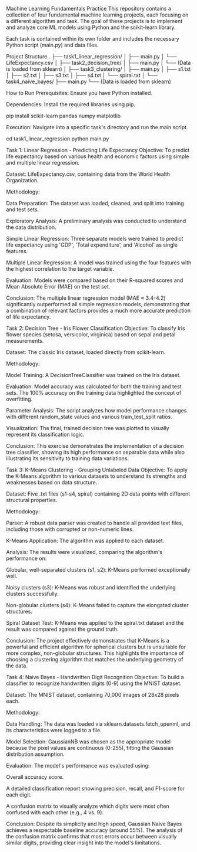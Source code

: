 Machine Learning Fundamentals Practice
This repository contains a collection of four fundamental machine learning projects, each focusing on a different algorithm and task. The goal of these projects is to implement and analyze core ML models using Python and the scikit-learn library.

Each task is contained within its own folder and includes the necessary Python script (main.py) and data files.

Project Structure
.
├── task1_linear_regression/
│   ├── main.py
│   └── LifeExpectancy.csv
│
├── task2_decision_tree/
│   ├── main.py
│   └── (Data is loaded from sklearn)
│
├── task3_clustering/
│   ├── main.py
│   ├── s1.txt
│   ├── s2.txt
│   ├── s3.txt
│   ├── s4.txt
│   └── spiral.txt
│
└── task4_naive_bayes/
    ├── main.py
    └── (Data is loaded from sklearn)

How to Run
Prerequisites: Ensure you have Python installed.

Dependencies: Install the required libraries using pip.

pip install scikit-learn pandas numpy matplotlib

Execution: Navigate into a specific task's directory and run the main script.

cd task1_linear_regression
python main.py

Task 1: Linear Regression - Predicting Life Expectancy
Objective: To predict life expectancy based on various health and economic factors using simple and multiple linear regression.

Dataset: LifeExpectancy.csv, containing data from the World Health Organization.

Methodology:

Data Preparation: The dataset was loaded, cleaned, and split into training and test sets.

Exploratory Analysis: A preliminary analysis was conducted to understand the data distribution.

Simple Linear Regression: Three separate models were trained to predict life expectancy using 'GDP', 'Total expenditure', and 'Alcohol' as single features.

Multiple Linear Regression: A model was trained using the four features with the highest correlation to the target variable.

Evaluation: Models were compared based on their R-squared scores and Mean Absolute Error (MAE) on the test set.

Conclusion: The multiple linear regression model (MAE ≈ 3.4-4.2) significantly outperformed all simple regression models, demonstrating that a combination of relevant factors provides a much more accurate prediction of life expectancy.

Task 2: Decision Tree - Iris Flower Classification
Objective: To classify Iris flower species (setosa, versicolor, virginica) based on sepal and petal measurements.

Dataset: The classic Iris dataset, loaded directly from scikit-learn.

Methodology:

Model Training: A DecisionTreeClassifier was trained on the Iris dataset.

Evaluation: Model accuracy was calculated for both the training and test sets. The 100% accuracy on the training data highlighted the concept of overfitting.

Parameter Analysis: The script analyzes how model performance changes with different random_state values and various train_test_split ratios.

Visualization: The final, trained decision tree was plotted to visually represent its classification logic.

Conclusion: This exercise demonstrates the implementation of a decision tree classifier, showing its high performance on separable data while also illustrating its sensitivity to training data variations.

Task 3: K-Means Clustering - Grouping Unlabeled Data
Objective: To apply the K-Means algorithm to various datasets to understand its strengths and weaknesses based on data structure.

Dataset: Five .txt files (s1-s4, spiral) containing 2D data points with different structural properties.

Methodology:

Parser: A robust data parser was created to handle all provided text files, including those with corrupted or non-numeric lines.

K-Means Application: The algorithm was applied to each dataset.

Analysis: The results were visualized, comparing the algorithm's performance on:

Globular, well-separated clusters (s1, s2): K-Means performed exceptionally well.

Noisy clusters (s3): K-Means was robust and identified the underlying clusters successfully.

Non-globular clusters (s4): K-Means failed to capture the elongated cluster structures.

Spiral Dataset Test: K-Means was applied to the spiral.txt dataset and the result was compared against the ground truth.

Conclusion: The project effectively demonstrates that K-Means is a powerful and efficient algorithm for spherical clusters but is unsuitable for more complex, non-globular structures. This highlights the importance of choosing a clustering algorithm that matches the underlying geometry of the data.

Task 4: Naive Bayes - Handwritten Digit Recognition
Objective: To build a classifier to recognize handwritten digits (0-9) using the MNIST dataset.

Dataset: The MNIST dataset, containing 70,000 images of 28x28 pixels each.

Methodology:

Data Handling: The data was loaded via sklearn.datasets.fetch_openml, and its characteristics were logged to a file.

Model Selection: GaussianNB was chosen as the appropriate model because the pixel values are continuous (0-255), fitting the Gaussian distribution assumption.

Evaluation: The model's performance was evaluated using:

Overall accuracy score.

A detailed classification report showing precision, recall, and F1-score for each digit.

A confusion matrix to visually analyze which digits were most often confused with each other (e.g., 4 vs. 9).

Conclusion: Despite its simplicity and high speed, Gaussian Naive Bayes achieves a respectable baseline accuracy (around 55%). The analysis of the confusion matrix confirms that most errors occur between visually similar digits, providing clear insight into the model's limitations.
